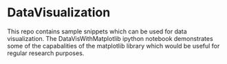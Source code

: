 # DataVisualization
This repo contains sample snippets which can be used for data visualization. 
The DataVisWithMatplotlib ipython notebook demonstrates some of the capabalities of the matplotlib library which would be useful for regular research purposes.  
